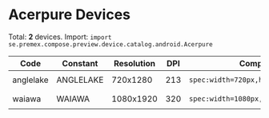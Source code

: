 # Acerpure Devices

Total: **2** devices. Import: `import se.premex.compose.preview.device.catalog.android.Acerpure`

| Code | Constant | Resolution | DPI | Compose Spec | Preview Usage |
|------|----------|------------|-----|-------------|---------------|
| anglelake | ANGLELAKE | 720x1280 | 213 | `spec:width=720px,height=1280px,dpi=213` | `@Preview(device = Acerpure.ANGLELAKE)` |
| waiawa | WAIAWA | 1080x1920 | 320 | `spec:width=1080px,height=1920px,dpi=320` | `@Preview(device = Acerpure.WAIAWA)` |

<!-- Generated automatically. Do not edit manually. -->
